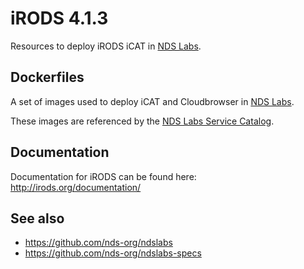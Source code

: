 # iRODS 4.1.3

Resources to deploy iRODS iCAT in [NDS Labs](https://github.com/nds-org/ndslabs).

## Dockerfiles
A set of images used to deploy iCAT and Cloudbrowser in [NDS Labs](https://github.com/nds-org/ndslabs).

These images are referenced by the [NDS Labs Service Catalog](https://github.com/nds-org/ndslabs-specs).


## Documentation
Documentation for iRODS can be found here: http://irods.org/documentation/

## See also
* https://github.com/nds-org/ndslabs
* https://github.com/nds-org/ndslabs-specs
